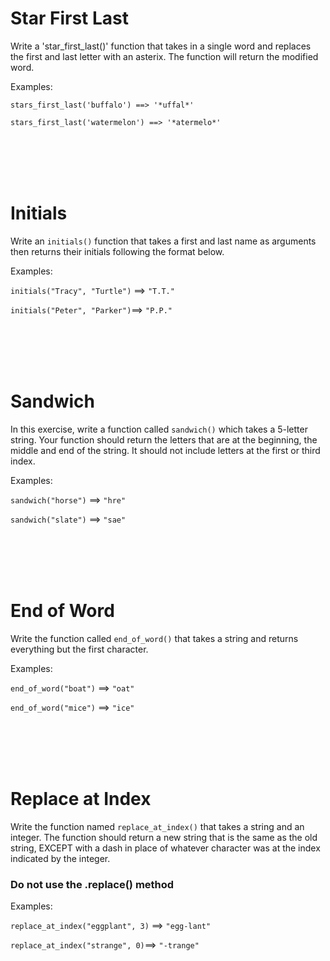 # Star First Last
Write a 'star_first_last()' function that takes in a single word and replaces the first and last letter with an asterix. The function will return the modified word.

Examples:

```stars_first_last('buffalo') ==> '*uffal*'```

```stars_first_last('watermelon') ==> '*atermelo*'```

<br></br>
<br></br>

# Initials

Write an `initials()` function that takes a first and last name as arguments then returns their initials following the format below.

Examples:

```initials("Tracy", "Turtle")``` ==> `"T.T."`


`initials("Peter", "Parker")`==> `"P.P."`


<br></br>
<br></br>

# Sandwich

In this exercise, write a function called `sandwich()` which takes a 5-letter string. Your function should return the letters that are at the beginning, the middle and end of the string. It should not include letters at the first or third index.

Examples:

`sandwich("horse")` ==> `"hre"`

`sandwich("slate")` ==> `"sae"`

<br></br>
<br></br>


# End of Word

Write the function called `end_of_word()` that takes a string and returns everything but the first character.

Examples:

```end_of_word("boat")``` ==> `"oat"`

```end_of_word("mice")``` ==> `"ice"`

<br></br>
<br></br>


# Replace at Index
Write the function named `replace_at_index()` that takes a string and an integer. The function should return a new string that is the same as the old string, EXCEPT with a dash in place of whatever character was at the index indicated by the integer.

### Do not use the .replace() method

Examples:

`replace_at_index("eggplant", 3)` ==> ```"egg-lant"```


`replace_at_index("strange", 0)`==> `"-trange"`
```
  
  